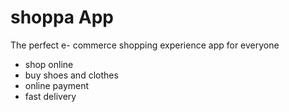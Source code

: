 # shoppa App

The perfect e- commerce shopping experience app for everyone

- shop online
- buy shoes and clothes
- online payment
- fast delivery